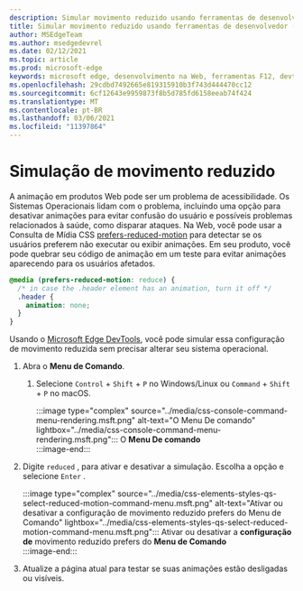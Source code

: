```yaml
---
description: Simular movimento reduzido usando ferramentas de desenvolvedor.
title: Simular movimento reduzido usando ferramentas de desenvolvedor (CSS prefere Movimento Reduzido)
author: MSEdgeTeam
ms.author: msedgedevrel
ms.date: 02/12/2021
ms.topic: article
ms.prod: microsoft-edge
keywords: microsoft edge, desenvolvimento na Web, ferramentas F12, devtools
ms.openlocfilehash: 29cdbd7492665e819315910b3f743d444470cc12
ms.sourcegitcommit: 6cf12643e9959873f8b5d785fd6158eeab74f424
ms.translationtype: MT
ms.contentlocale: pt-BR
ms.lasthandoff: 03/06/2021
ms.locfileid: "11397864"
---
```

# <a name="reduced-motion-simulation"></a>Simulação de movimento reduzido  

A animação em produtos Web pode ser um problema de acessibilidade.  Os Sistemas Operacionais lidam com o problema, incluindo uma opção para desativar animações para evitar confusão do usuário e possíveis problemas relacionados à saúde, como disparar ataques.  Na Web, você pode usar a Consulta de Mídia CSS [prefers-reduced-motion][MDNPrefersReducedMotion] para detectar se os usuários preferem não executar ou exibir animações.  Em seu produto, você pode quebrar seu código de animação em um teste para evitar animações aparecendo para os usuários afetados.  

```css
@media (prefers-reduced-motion: reduce) {
  /* in case the .header element has an animation, turn it off */
  .header {
    animation: none;
  }
}
```  

Usando o [Microsoft Edge DevTools][DevtoolsIndex], você pode simular essa configuração de movimento reduzida sem precisar alterar seu sistema operacional.  

1.  Abra o **Menu de Comando**.  
    1.  Selecione `Control` + `Shift` + `P` no Windows/Linux ou `Command` + `Shift` + `P` no macOS.  
        
        :::image type="complex" source="../media/css-console-command-menu-rendering.msft.png" alt-text="O Menu De comando" lightbox="../media/css-console-command-menu-rendering.msft.png":::
           O **Menu De comando**  
        :::image-end:::  
        
1.  Digite `reduced` , para ativar e desativar a simulação.  Escolha a opção e selecione `Enter` .  
    
    :::image type="complex" source="../media/css-elements-styles-qs-select-reduced-motion-command-menu.msft.png" alt-text="Ativar ou desativar a configuração de movimento reduzido prefers do Menu de Comando" lightbox="../media/css-elements-styles-qs-select-reduced-motion-command-menu.msft.png":::
       Ativar ou desativar a **configuração de** movimento reduzido prefers do **Menu de Comando**  
    :::image-end:::  
    
1.  Atualize a página atual para testar se suas animações estão desligadas ou visíveis.  
    
<!-- links -->  

[DevtoolsIndex]: ../index.md "Ferramentas de desenvolvedor do Microsoft Edge (Chromium) | Microsoft Docs"  

[MDNPrefersReducedMotion]: https://developer.mozilla.org/docs/Web/CSS/@media/prefers-reduced-motion "prefers-reduced-motion | MDN"  
